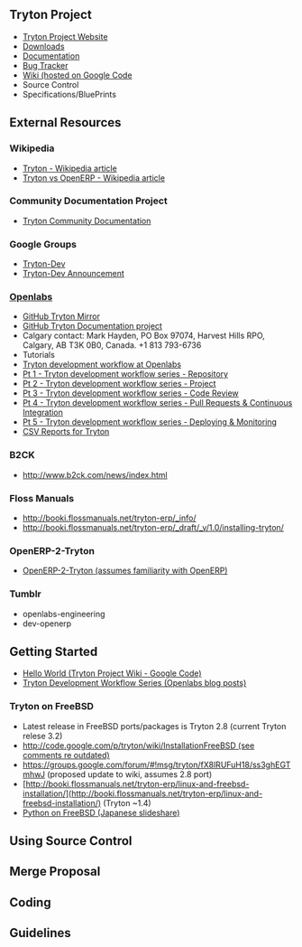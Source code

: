 ## Tryton Project

- [Tryton Project Website](http://www.tryton.org/)
- [Downloads](http://www.tryton.org/download.html)
- [Documentation](http://doc.tryton.org/)
- [Bug Tracker](https://bugs.tryton.org/)
- [Wiki (hosted on Google Code](http://code.google.com/p/tryton/wiki)
- Source Control
- Specifications/BluePrints

## External Resources

### Wikipedia
- [Tryton - Wikipedia article](http://en.wikipedia.org/wiki/Tryton)
- [Tryton vs OpenERP - Wikipedia article](http://en.wikipedia.org/wiki/Comparison_of_Tryton_and_Open_ERP)

### Community Documentation Project
- [Tryton Community Documentation](http://tryton-documentation.readthedocs.org/en/latest/index.html)

### Google Groups
- [Tryton-Dev](https://groups.google.com/forum/#!forum/tryton-dev)
 - [Tryton-Dev Announcement](https://groups.google.com/forum/#!topic/tryton-dev/0UMgTirPdZw)

### [Openlabs](http://www.openlabs.co.in)
- [GitHub Tryton Mirror](https://github.com/tryton)
- [GitHub Tryton Documentation project](https://github.com/tryton/tryton-documentation/blob/master/developer_guide/getting_started.rst)
- Calgary contact: Mark Hayden, PO Box 97074, Harvest Hills RPO, Calgary, AB T3K 0B0, Canada. +1 813 793-6736
- Tutorials
 - [Tryton development workflow at Openlabs](http://engineering.openlabs.co.in/post/72769621921/tryton-development-workflow-at-openlabs)
 - [Pt 1 - Tryton development workflow series - Repository](http://engineering.openlabs.co.in/post/72769275514/part-1-tryton-development-workflow-series-repository)
 - [Pt 2 - Tryton development workflow series - Project](http://engineering.openlabs.co.in/post/72769297075/part-2-tryton-development-workflow-series-project)
 - [Pt 3 - Tryton development workflow series - Code Review](http://engineering.openlabs.co.in/post/72769329161/part-3-tryton-development-workflow-series-code)
 - [Pt 4 - Tryton development workflow series - Pull Requests & Continuous Integration](http://engineering.openlabs.co.in/post/72769367053/part-4-tryton-development-workflow-series-pull)
 - [Pt 5 - Tryton development workflow series - Deploying & Monitoring](http://engineering.openlabs.co.in/post/72769399345/part-5-tryton-development-workflow-series-deploying)
 - [CSV Reports for Tryton](http://engineering.openlabs.co.in/post/28108366021/csv-reports-for-tryton)

### B2CK
- http://www.b2ck.com/news/index.html
 
### Floss Manuals
- http://booki.flossmanuals.net/tryton-erp/_info/
- http://booki.flossmanuals.net/tryton-erp/_draft/_v/1.0/installing-tryton/

### OpenERP-2-Tryton
- [OpenERP-2-Tryton (assumes familiarity with OpenERP)](http://www.openerp2tryton.com/users.html)

### Tumblr
- openlabs-engineering
- dev-openerp

## Getting Started ##

- [Hello World (Tryton Project Wiki - Google Code)](http://code.google.com/p/tryton/wiki/HelloWorld)
- [Tryton Development Workflow Series (Openlabs blog posts) ](http://engineering.openlabs.co.in/post/72769275514/part-1-tryton-development-workflow-series-repository)

### Tryton on FreeBSD
- Latest release in FreeBSD ports/packages is Tryton 2.8 (current Tryton relese 3.2)
- [http://code.google.com/p/tryton/wiki/InstallationFreeBSD (see comments re outdated)](http://code.google.com/p/tryton/wiki/InstallationFreeBSD)
 - https://groups.google.com/forum/#!msg/tryton/fX8lRUFuH18/ss3ghEGTmhwJ (proposed update to wiki, assumes 2.8 port)
- [http://booki.flossmanuals.net/tryton-erp/linux-and-freebsd-installation/](http://booki.flossmanuals.net/tryton-erp/linux-and-freebsd-installation/) (Tryton ~1.4)
- [Python on FreeBSD (Japanese slideshare)](http://www.slideshare.net/pycontw/python-on-freebsd)

## Using Source Control ##

## Merge Proposal ##

## Coding ##

## Guidelines ##
